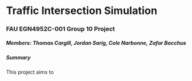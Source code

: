 # Traffic Intersection Simulation
### FAU EGN4952C-001 Group 10 Project
##### Members: Thomas Cargill, Jordan Sarig, Cole Narbonne, Zafar Bacchus

##### Summary
This project aims to 
